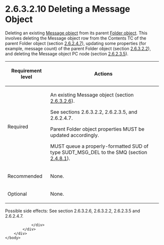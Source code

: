 <html dir="LTR" xmlns:mshelp="http://msdn.microsoft.com/mshelp" xmlns:ddue="http://ddue.schemas.microsoft.com/authoring/2003/5" xmlns:xlink="http://www.w3.org/1999/xlink" xmlns:tool="http://www.microsoft.com/tooltip">
    <head>
        <meta http-equiv="Content-Type" content="text/html; CHARSET=utf-8"></meta>
        <meta name="save" content="history"></meta>
        <title>2.6.3.2.10 Deleting a Message Object</title>
        <xml>
            <mshelp:toctitle title="2.6.3.2.10 Deleting a Message Object"></mshelp:toctitle>
            <mshelp:rltitle title="[MS-PST]: Deleting a Message Object"></mshelp:rltitle>
            <mshelp:keyword index="A" term="73da054b-fea0-43a3-be12-ed8e6e024b4d"></mshelp:keyword>
            <mshelp:attr name="DCSext.ContentType" value="open specification"></mshelp:attr>
            <mshelp:attr name="AssetID" value="73da054b-fea0-43a3-be12-ed8e6e024b4d"></mshelp:attr>
            <mshelp:attr name="TopicType" value="kbRef"></mshelp:attr>
            <mshelp:attr name="DCSext.Title" value="[MS-PST]: Deleting a Message Object" />
        </xml>
    </head>
    <body>
        <div id="header">
            <h1 class="heading">2.6.3.2.10 Deleting a Message Object</h1>
        </div>
        <div id="mainSection">
            <div id="mainBody">
                <div id="allHistory" class="saveHistory"></div>
                <div id="sectionSection0" class="section" name="collapseableSection">
                    

<p>Deleting an existing <a href="08220cc9-69b1-4072-a2e7-2a0ff201d505.htm#gt_b6c15d0c-d992-421d-ba96-99d3b63894cf">Message object</a> from its
parent <a href="08220cc9-69b1-4072-a2e7-2a0ff201d505.htm#gt_0682daa7-c1b8-419b-8a32-6048833d0b72">Folder object</a>.
This involves deleting the Message object row from the Contents TC of the
parent Folder object (section <a href="5a0450b5-61c3-4bb0-9837-fd14a00040d2.htm">2.6.2.4.7</a>), updating some
properties (for example, message count) of the parent Folder object (section <a href="d17234d1-4de9-436e-a412-186b42dd1a8b.htm">2.6.3.2.2</a>), and deleting
the Message object PC node (section <a href="3e05614a-2a40-4b4d-8d92-dc88293b24ac.htm">2.6.2.3.5</a>).</p>

<table>
 <thead>
  <tr>
   <th>
   <p>Requirement level</p>
   </th>
   <th>
   <p><b><span>Actions</span></b></p>
   </th>
  </tr>
 </thead>
 <tr>
  <td>
  <p>Required</p>
  </td>
  <td>
  <p>An existing Message object (section <a href="eaab9353-53fe-448f-a32f-d45afd3c4b5d.htm">2.6.3.2.6</a>).</p>
  <p>See sections 2.6.3.2.2, 2.6.2.3.5, and 2.6.2.4.7.</p>
  <p>Parent Folder object properties MUST be updated
  accordingly.</p>
  <p>MUST queue a properly-formatted SUD of type
  SUDT_MSG_DEL to the SMQ (section <a href="feced5b5-714b-47e1-8ca0-a8aae53c2fe4.htm">2.4.8.1</a>).</p>
  </td>
 </tr>
 <tr>
  <td>
  <p>Recommended</p>
  </td>
  <td>
  <p>None.</p>
  </td>
 </tr>
 <tr>
  <td>
  <p>Optional</p>
  </td>
  <td>
  <p>None.</p>
  </td>
 </tr>
</table>

<p>Possible side effects: See section 2.6.3.2.6, 2.6.3.2.2,
2.6.2.3.5 and 2.6.2.4.7.</p>


                </div>
            </div>
        </div>
    </body>
</html>